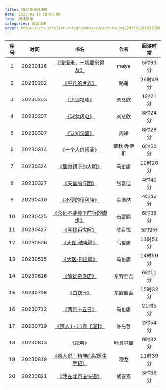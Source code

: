 ```yaml
---
title: 2023年阅读清单
date: 2023-01-16 10:05:00
tags: 阅读清单
categories: 阅读清单
cover: https://cdn.jsdelivr.net/gh/xmtxsec/picture/img/202301161021008.png
---
```


| 序号 |   时间   |                             书名                             |    作者     | 阅读时常 |
| :--: | :------: | :----------------------------------------------------------: | :---------: | :------: |
|  1   | 20230116 | [《慢慢来，一切都来得及》](https://xmtxsec.top/2023/01/16/0X01%20%E9%98%85%E8%AF%BB%E8%AE%B0%E5%BD%95/2023%E5%B9%B4/%E6%85%A2%E6%85%A2%E6%9D%A5%EF%BC%8C%E4%B8%80%E5%88%87%E9%83%BD%E6%9D%A5%E5%BE%97%E5%8F%8A/) |    meiya    | 5时33分  |
|  2   | 20230202 | [《平凡的世界》](https://xmtxsec.top/2023/02/02/0X01%20%E9%98%85%E8%AF%BB%E8%AE%B0%E5%BD%95/2023%E5%B9%B4/%E5%B9%B3%E5%87%A1%E7%9A%84%E4%B8%96%E7%95%8C/) |    路遥     | 26时49分 |
|  3   | 20230203 | [《流浪地球》](https://xmtxsec.top/2023/02/03/0X01%20%E9%98%85%E8%AF%BB%E8%AE%B0%E5%BD%95/2023%E5%B9%B4/%E6%B5%81%E6%B5%AA%E5%9C%B0%E7%90%83/) |   刘慈欣    | 1时21分  |
|  4   | 20230207 | [《球状闪电》](https://xmtxsec.top/2023/02/07/0X01%20%E9%98%85%E8%AF%BB%E8%AE%B0%E5%BD%95/2023%E5%B9%B4/%E7%90%83%E7%8A%B6%E9%97%AA%E7%94%B5/) |   刘慈欣    | 8时24分  |
|  5   | 20230307 | [《认知觉醒》](https://xmtxsec.top//2023/03/07/0X01%20%E9%98%85%E8%AF%BB%E8%AE%B0%E5%BD%95/2023%E5%B9%B4/%E8%AE%A4%E7%9F%A5%E8%A7%89%E9%86%92/) |    周岭     | 8时28分  |
|  6   | 20230314 | [《一个人的朝圣》](https://xmtxsec.top/2023/03/14/0X01%20阅读记录/2023年/一个人的朝圣/) | 蕾秋·乔伊斯 | 6时50分  |
|  7   | 20230324 | [《显微镜下的大明》](https://xmtxsec.top/2023/03/24/0X01%20%E9%98%85%E8%AF%BB%E8%AE%B0%E5%BD%95/2023%E5%B9%B4/%E6%98%BE%E5%BE%AE%E9%95%9C%E4%B8%8B%E7%9A%84%E5%A4%A7%E6%98%8E/) |   马伯庸    | 10时20分 |
|  8   | 20230327 | [《天堂旅行团》](https://xmtxsec.top/2023/03/27/0X01%20%E9%98%85%E8%AF%BB%E8%AE%B0%E5%BD%95/2023%E5%B9%B4/%E5%A4%A9%E5%A0%82%E6%97%85%E8%A1%8C%E5%9B%A2/) |   张嘉佳    | 4时40分  |
|  9   | 20230410 | [《不便的便利店》](https://xmtxsec.top/2023/04/10/0X01%20%E9%98%85%E8%AF%BB%E8%AE%B0%E5%BD%95/2023%E5%B9%B4/%E4%B8%8D%E4%BE%BF%E7%9A%84%E4%BE%BF%E5%88%A9%E5%BA%97/) |   金浩然    | 4时52分  |
|  10  | 20230425 | [《永远不要停下前行的脚步》](https://xmtxsec.top/2023/04/25/0X01%20%E9%98%85%E8%AF%BB%E8%AE%B0%E5%BD%95/2023%E5%B9%B4/%E6%B0%B8%E8%BF%9C%E4%B8%8D%E8%A6%81%E5%81%9C%E4%B8%8B%E5%89%8D%E8%A1%8C%E7%9A%84%E8%84%9A%E6%AD%A5/) |   石雷鹏    | 6时38分  |
|  11  | 20230427 | [《寻找百忧解》](https://xmtxsec.top/2023/04/27/0X01%20%E9%98%85%E8%AF%BB%E8%AE%B0%E5%BD%95/2023%E5%B9%B4/%E5%AF%BB%E6%89%BE%E7%99%BE%E5%BF%A7%E8%A7%A3/) |   陈百忧    |  5时9分  |
|  12  | 20230506 | [《大医·破晓篇》](https://xmtxsec.top/2023/05/06/0X01%20%E9%98%85%E8%AF%BB%E8%AE%B0%E5%BD%95/2023%E5%B9%B4/%E5%A4%A7%E5%8C%BB%C2%B7%E7%A0%B4%E6%99%93%E7%AF%87/) |   马伯庸    | 11时51分 |
|  13  | 20230515 | [《大医·日出篇》](https://xmtxsec.top/2023/05/15/0X01%20%E9%98%85%E8%AF%BB%E8%AE%B0%E5%BD%95/2023%E5%B9%B4/%E5%A4%A7%E5%8C%BB%C2%B7%E6%97%A5%E5%87%BA%E7%AF%87/) |   马伯庸    | 14时59分 |
|  14  | 20230616 | [《解忧杂货店》](https://xmtxsec.top/2023/06/16/0X01%20%E9%98%85%E8%AF%BB%E8%AE%B0%E5%BD%95/2023%E5%B9%B4/%E8%A7%A3%E5%BF%A7%E6%9D%82%E8%B4%A7%E5%BA%97/) |  东野圭吾   | 6时11分  |
|  15  | 20230706 | [《白夜行》](https://xmtxsec.top/2023/07/06/0X01%20%E9%98%85%E8%AF%BB%E8%AE%B0%E5%BD%95/2023%E5%B9%B4/%E7%99%BD%E5%A4%9C%E8%A1%8C/) |  东野圭吾   | 15时32分 |
|  16  | 20230712 | [《两京十五日》](https://xmtxsec.top/2023/07/12/0X01%20%E9%98%85%E8%AF%BB%E8%AE%B0%E5%BD%95/2023%E5%B9%B4/%E4%B8%A4%E4%BA%AC%E5%8D%81%E4%BA%94%E6%97%A5/) |   马伯庸    | 21时5分  |
|  17  | 20230719 | [《镖人1-11卷【漫】》](https://xmtxsec.top/2023/07/19/0X01%20%E9%98%85%E8%AF%BB%E8%AE%B0%E5%BD%95/2023%E5%B9%B4/%E9%95%96%E4%BA%BA/) |   许先哲    | 2时54分  |
|  18  | 20230813 | [《绝叫》](https://xmtxsec.top/2023/08/13/0X01%20%E9%98%85%E8%AF%BB%E8%AE%B0%E5%BD%95/2023%E5%B9%B4/%E7%BB%9D%E5%8F%AB/) |  叶真中显   | 9时32分  |
|  19  | 20230819 | [《疯人说：精神病院医生手记》](https://xmtxsec.top/2023/08/19/0X01%20%E9%98%85%E8%AF%BB%E8%AE%B0%E5%BD%95/2023%E5%B9%B4/%E7%96%AF%E4%BA%BA%E8%AF%B4%EF%BC%9A%E7%B2%BE%E7%A5%9E%E7%97%85%E9%99%A2%E5%8C%BB%E7%94%9F%E6%89%8B%E8%AE%B0/) |    穆戈     | 11时39分 |
|  20  | 20230821 | [《我在北京送快递》](https://xmtxsec.top/2023/08/21/0X01%20%E9%98%85%E8%AF%BB%E8%AE%B0%E5%BD%95/2023%E5%B9%B4/%E6%88%91%E5%9C%A8%E5%8C%97%E4%BA%AC%E9%80%81%E5%BF%AB%E9%80%92/) |   胡安焉    | 3时36分  |

